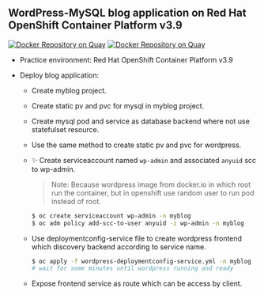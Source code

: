 ## WordPress-MySQL blog application on Red Hat OpenShift Container Platform v3.9

[![Docker Repository on Quay](https://quay.io/repository/alberthua/wordpress/status "Docker Repository on Quay")](https://quay.io/repository/alberthua/wordpress) [![Docker Repository on Quay](https://quay.io/repository/alberthua/mysql-55-rhel7/status "Docker Repository on Quay")](https://quay.io/repository/alberthua/mysql-55-rhel7)

- Practice environment: Red Hat OpenShift Container Platform v3.9

- Deploy blog application:

  - Create myblog project.

  - Create static pv and pvc for mysql in myblog project.

  - Create mysql pod and service as database backend where not use statefulset resource.

  - Use the same method to create static pv and pvc for wordpress.

  - ✨ Create serviceaccount named `wp-admin` and associated `anyuid` scc to wp-admin.

    > Note: 
    > Because wordpress image from docker.io in which root run the container, but in openshift use random user to run pod instead of root.

    ```bash
    $ oc create serviceaccount wp-admin -n myblog
    $ oc adm policy add-scc-to-user anyuid -z wp-admin -n myblog
    ```

  - Use deploymentconfig-service file to create wordpress frontend which discovery backend according to service name.

    ```bash
    $ oc apply -f wordpress-deploymentconfig-service.yml -n myblog
    # wait for some minutes until wordpress running and ready
    ```

  - Expose frontend service as route which can be access by client.
